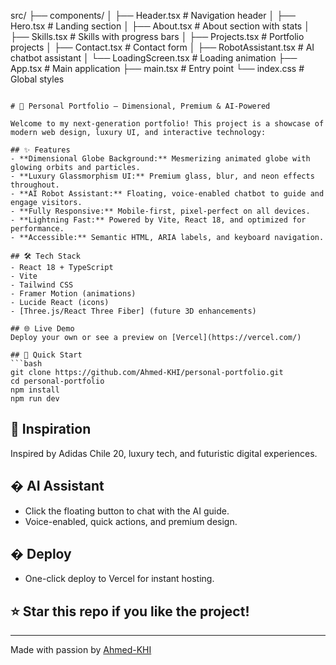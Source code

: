 src/
├── components/
│   ├── Header.tsx          # Navigation header
│   ├── Hero.tsx            # Landing section
│   ├── About.tsx           # About section with stats
│   ├── Skills.tsx          # Skills with progress bars
│   ├── Projects.tsx        # Portfolio projects
│   ├── Contact.tsx         # Contact form
│   ├── RobotAssistant.tsx  # AI chatbot assistant
│   └── LoadingScreen.tsx   # Loading animation
├── App.tsx                 # Main application
├── main.tsx               # Entry point
└── index.css              # Global styles
```

# 🚀 Personal Portfolio – Dimensional, Premium & AI-Powered

Welcome to my next-generation portfolio! This project is a showcase of modern web design, luxury UI, and interactive technology:

## ✨ Features
- **Dimensional Globe Background:** Mesmerizing animated globe with glowing orbits and particles.
- **Luxury Glassmorphism UI:** Premium glass, blur, and neon effects throughout.
- **AI Robot Assistant:** Floating, voice-enabled chatbot to guide and engage visitors.
- **Fully Responsive:** Mobile-first, pixel-perfect on all devices.
- **Lightning Fast:** Powered by Vite, React 18, and optimized for performance.
- **Accessible:** Semantic HTML, ARIA labels, and keyboard navigation.

## 🛠️ Tech Stack
- React 18 + TypeScript
- Vite
- Tailwind CSS
- Framer Motion (animations)
- Lucide React (icons)
- [Three.js/React Three Fiber] (future 3D enhancements)

## 🌐 Live Demo
Deploy your own or see a preview on [Vercel](https://vercel.com/)

## 🚦 Quick Start
```bash
git clone https://github.com/Ahmed-KHI/personal-portfolio.git
cd personal-portfolio
npm install
npm run dev
```

## 🧠 Inspiration
Inspired by Adidas Chile 20, luxury tech, and futuristic digital experiences.

## � AI Assistant
- Click the floating button to chat with the AI guide.
- Voice-enabled, quick actions, and premium design.

## � Deploy
- One-click deploy to Vercel for instant hosting.

## ⭐️ Star this repo if you like the project!

---

Made with passion by [Ahmed-KHI](https://github.com/Ahmed-KHI)
